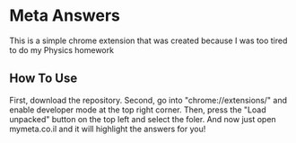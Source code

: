 # Meta Answers
This is a simple chrome extension that was created because I was too tired to do my Physics homework
## How To Use
First, download the repository.
Second, go into "chrome://extensions/" and enable developer mode at the top right corner.
Then, press the "Load unpacked" button on the top left and select the foler.
And now just open mymeta.co.il and it will highlight the answers for you!